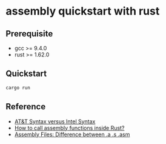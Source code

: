 # assembly quickstart with rust

## Prerequisite
- gcc >= 9.4.0
- rust >= 1.62.0

## Quickstart

```bash
cargo run
```


## Reference
- [AT&T Syntax versus Intel Syntax](http://web.mit.edu/rhel-doc/3/rhel-as-en-3/i386-syntax.html)
- [How to call assembly functions inside Rust?](https://stackoverflow.com/a/47455865/10878967)
- [Assembly Files: Difference between .a .s .asm](https://stackoverflow.com/a/34098830/10878967)